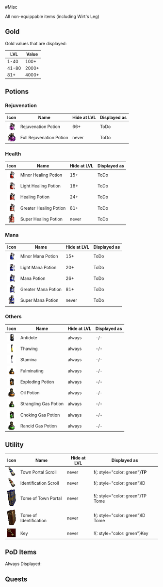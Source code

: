 #Misc

All non-equippable items (including Wirt's Leg)

## Gold

Gold values that are displayed:

| LVL | Value |
| --- | --- |
| 1-40 | 100+ |
| 41-80| 2000+|
| 81+ | 4000+ |

## Potions

### Rejuvenation

| Icon | Name | Hide at LVL | Displayed as |
| --- | --- | --- | --- |
| ![](icons/Rejuv.gif) | Rejuvenation Potion | 66+ | ToDo |
| ![](icons/Fullrejuv.gif) | Full Rejuvenation Potion | never | ToDo |

### Health

| Icon | Name | Hide at LVL | Displayed as |
| --- | --- | --- | --- |
| ![](icons/Minorhealing.gif) | Minor Healing Potion | 15+ | ToDo |
| ![](icons/Lighthealing.gif) | Light Healing Potion | 18+ | ToDo |
| ![](icons/Healing.gif) | Healing Potion | 24+ | ToDo |
| ![](icons/Greaterhealing.gif) | Greater Healing Potion | 81+ | ToDo |
| ![](icons/Superhealing.gif) | Super Healing Potion | never | ToDo |

### Mana

| Icon | Name | Hide at LVL | Displayed as |
| --- | --- | --- | --- |
| ![](icons/Minormana.gif) | Minor Mana Potion | 15+ | ToDo |
| ![](icons/Lightmana.gif) | Light Mana Potion | 20+ | ToDo |
| ![](icons/Mana.gif) | Mana Potion | 26+ | ToDo |
| ![](icons/Greatermana.gif) | Greater Mana Potion | 81+ | ToDo |
| ![](icons/Supermana.gif) | Super Mana Potion | never | ToDo |

### Others

| Icon | Name | Hide at LVL | Displayed as |
| --- | --- | --- | --- |
| ![](icons/Antidote.gif) | Antidote | always | -/- |
| ![](icons/Thawing.gif) | Thawing | always | -/- |
| ![](icons/Stamina.gif) | Stamina | always | -/- |
| ![](icons/Fulminatingpotion.gif) | Fulminating | always | -/- |
| ![](icons/Explodingpotion.gif) | Exploding Potion | always | -/- |
| ![](icons/Oilpotion.gif) | Oil Potion | always | -/- |
| ![](icons/Stranglinggaspotion.gif) | Strangling Gas Potion | always | -/- |
| ![](icons/Chokinggaspotion.gif) | Choking Gas Potion | always | -/- |
| ![](icons/Rancidgaspotion.gif) | Rancid Gas Potion | always | -/- |

## Utility

| Icon | Name | Hide at LVL | Displayed as |
| --- | --- | --- | --- |
| ![](icons/scrolltp.gif) | Town Portal Scroll | never | **!**{: style="color: green"}**TP** |
| ![](icons/scrollid.gif) | Identification Scroll | never | **!**{: style="color: green"}ID |
| ![](icons/tometp.gif) | Tome of Town Portal | never | **!**{: style="color: green"}TP Tome |
| ![](icons/tomeid.gif) | Tome of Identification | never | **!**{: style="color: green"}ID Tome |
| ![](icons/key.gif) | Key | never |!{: style="color: green"}Key |

## PoD Items

Always Displayed:

## Quests